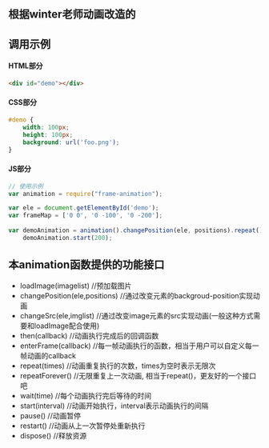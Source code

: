 ## 根据winter老师动画改造的



## 调用示例
#### HTML部分

```html
<div id="demo"></div>
```

#### CSS部分

```css
#demo {
    width: 100px;
    height: 100px;
    background: url('foo.png');
}
```

#### JS部分

``` javascript
// 使用示例
var animation = require("frame-animation");

var ele = document.getElementById('demo');
var frameMap = ['0 0', '0 -100', '0 -200'];
    
var demoAnimation = animation().changePosition(ele, positions).repeat();
    demoAnimation.start(200);

```

## 本animation函数提供的功能接口

* loadImage(imagelist)  //预加载图片
* changePosition(ele,positions)  //通过改变元素的backgroud-position实现动画
* changeSrc(ele,imglist) //通过改变image元素的src实现动画(一般这种方式需要和loadImage配合使用)
* then(callback) //动画执行完成后的回调函数
* enterFrame(callback) //每一帧动画执行的函数，相当于用户可以自定义每一帧动画的callback
* repeat(times) //动画重复执行的次数，times为空时表示无限次
* repeatForever() //无限重复上一次动画, 相当于repeat()，更友好的一个接口吧
* wait(time) //每个动画执行完后等待的时间
* start(interval) //动画开始执行，interval表示动画执行的间隔
* pause() //动画暂停
* restart() //动画从上一次暂停处重新执行
* dispose() //释放资源
